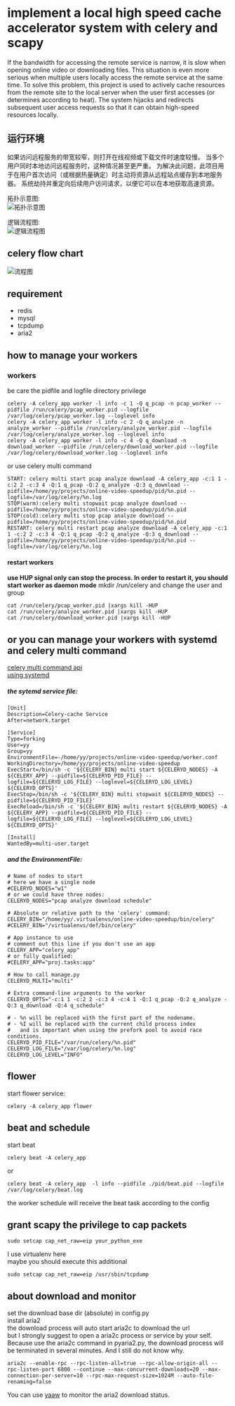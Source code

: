 # implement a local high speed cache accelerator system with celery and scapy

If the bandwidth for accessing the remote service is narrow, it is slow when opening online video or downloading files. This situation is even more serious when multiple users locally access the remote service at the same time. To solve this problem, this project is used to actively cache resources from the remote site to the local server when the user first accesses (or determines according to heat). The system hijacks and redirects subsequent user access requests so that it can obtain high-speed resources locally.

## 运行环境

如果访问远程服务的带宽较窄，则打开在线视频或下载文件时速度较慢。 当多个用户同时本地访问远程服务时，这种情况甚至更严重。 为解决此问题，此项目用于在用户首次访问（或根据热量确定）时主动将资源从远程站点缓存到本地服务器。 系统劫持并重定向后续用户访问请求，以便它可以在本地获取高速资源。

拓扑示意图:  
![拓扑示意图](http://ww1.sinaimg.cn/large/566418e8ly1g0istkd5mfj20go0dqt9l.jpg)

逻辑流程图:  
![逻辑流程图](http://ww1.sinaimg.cn/large/566418e8ly1g0iswfpen9j20go0ju75h.jpg)

## celery flow chart

![流程图](https://ws1.sinaimg.cn/large/566418e8gy1fpukerjeyzj20qf0gz409.jpg)

## requirement

- redis
- mysql
- tcpdump
- aria2

## how to manage your workers

### workers

be care the pidfile and logfile directory privilege

```
celery -A celery_app worker -l info -c 1 -Q q_pcap -n pcap_worker --pidfile /run/celery/pcap_worker.pid --logfile /var/log/celery/pcap_worker.log --loglevel info
celery -A celery_app worker -l info -c 2 -Q q_analyze -n analyze_worker --pidfile /run/celery/analyze_worker.pid --logfile /var/log/celery/analyze_worker.log --loglevel info
celery -A celery_app worker -l info -c 4 -Q q_download -n download_worker --pidfile /run/celery/download_worker.pid --logfile /var/log/celery/download_worker.log --loglevel info
```

or use celery multi command

```
START: celery multi start pcap analyze download -A celery_app -c:1 1 -c:2 2 -c:3 4 -Q:1 q_pcap -Q:2 q_analyze -Q:3 q_download --pidfile=/home/yy/projects/online-video-speedup/pid/%n.pid --logfile=/var/log/celery/%n.log
STOP(warm):celery multi stopwait pcap analyze download --pidfile=/home/yy/projects/online-video-speedup/pid/%n.pid
STOP(cold):celery multi stop pcap analyze download --pidfile=/home/yy/projects/online-video-speedup/pid/%n.pid
RESTART: celery multi restart pcap analyze download -A celery_app -c:1 1 -c:2 2 -c:3 4 -Q:1 q_pcap -Q:2 q_analyze -Q:3 q_download --pidfile=/home/yy/projects/online-video-speedup/pid/%n.pid --logfile=/var/log/celery/%n.log
```

#### restart workers

**use HUP signal only can stop the process. In order to restart it, you should start worker as daemon mode**
mkdir /run/celery and change the user and group

```
cat /run/celery/pcap_worker.pid |xargs kill -HUP
cat /run/celery/analyze_worker.pid |xargs kill -HUP
cat /run/celery/download_worker.pid |xargs kill -HUP
```

## or you can manage your workers with systemd and celery multi command

[celery multi command api](http://celery.readthedocs.io/en/latest/reference/celery.bin.multi.html)  
[using systemd](http://celery.readthedocs.io/en/latest/userguide/daemonizing.html#usage-systemd)

##### the sytemd service file:

```
[Unit]
Description=Celery-cache Service
After=network.target

[Service]
Type=forking
User=yy
Group=yy
EnvironmentFile=-/home/yy/projects/online-video-speedup/worker.conf
WorkingDirectory=/home/yy/projects/online-video-speedup
ExecStart=/bin/sh -c '${CELERY_BIN} multi start ${CELERYD_NODES} -A ${CELERY_APP} --pidfile=${CELERYD_PID_FILE} --logfile=${CELERYD_LOG_FILE} --loglevel=${CELERYD_LOG_LEVEL} ${CELERYD_OPTS}'
ExecStop=/bin/sh -c '${CELERY_BIN} multi stopwait ${CELERYD_NODES} --pidfile=${CELERYD_PID_FILE}'
ExecReload=/bin/sh -c '${CELERY_BIN} multi restart ${CELERYD_NODES} -A ${CELERY_APP} --pidfile=${CELERYD_PID_FILE} --logfile=${CELERYD_LOG_FILE} --loglevel=${CELERYD_LOG_LEVEL} ${CELERYD_OPTS}'

[Install]
WantedBy=multi-user.target
```

##### and the EnvironmentFile:

```
# Name of nodes to start
# here we have a single node
#CELERYD_NODES="w1"
# or we could have three nodes:
CELERYD_NODES="pcap analyze download schedule"

# Absolute or relative path to the 'celery' command:
CELERY_BIN="/home/yy/.virtualenvs/online-video-speedup/bin/celery"
#CELERY_BIN="/virtualenvs/def/bin/celery"

# App instance to use
# comment out this line if you don't use an app
CELERY_APP="celery_app"
# or fully qualified:
#CELERY_APP="proj.tasks:app"

# How to call manage.py
CELERYD_MULTI="multi"

# Extra command-line arguments to the worker
CELERYD_OPTS="-c:1 1 -c:2 2 -c:3 4 -c:4 1 -Q:1 q_pcap -Q:2 q_analyze -Q:3 q_download -Q:4 q_schedule"

# - %n will be replaced with the first part of the nodename.
# - %I will be replaced with the current child process index
#   and is important when using the prefork pool to avoid race conditions.
CELERYD_PID_FILE="/var/run/celery/%n.pid"
CELERYD_LOG_FILE="/var/log/celery/%n.log"
CELERYD_LOG_LEVEL="INFO"
```

## flower

start flower service:

    celery -A celery_app flower

## beat and schedule

start beat

    celery beat -A celery_app

or

    celery beat -A celery_app  -l info --pidfile ./pid/beat.pid --logfile /var/log/celery/beat.log

the worker schedule will receive the beat task according to the config

## grant scapy the privilege to cap packets

    sudo setcap cap_net_raw=eip your_python_exe

I use virtualenv here  
maybe you should execute this additional

    sudo setcap cap_net_raw=eip /usr/sbin/tcpdump

## about download and monitor

set the download base dir (absolute) in config.py  
install aria2  
the download process will auto start aria2c to download the url  
but I strongly suggest to open a aria2c process or service by your self. Because use the aria2c command in pyaria2.py, the download process will be terminated in several minutes. And I still do not know why.

```
aria2c --enable-rpc --rpc-listen-all=true --rpc-allow-origin-all --rpc-listen-port 6800 --continue --max-concurrent-downloads=20 --max-connection-per-server=10 --rpc-max-request-size=1024M --auto-file-renaming=false
```

You can use [yaaw](https://github.com/binux/yaaw) to monitor the aria2 download status.
